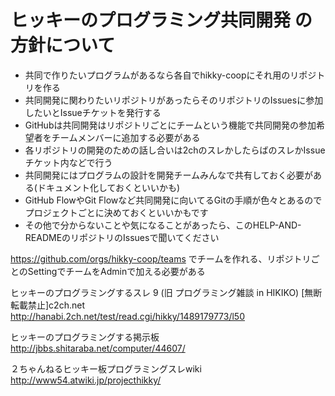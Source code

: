 # ヒッキーのプログラミング共同開発 の方針について

 - 共同で作りたいプログラムがあるなら各自でhikky-coopにそれ用のリポジトリを作る  
 - 共同開発に関わりたいリポジトリがあったらそのリポジトリのIssuesに参加したいとIssueチケットを発行する  
 - GitHubは共同開発はリポジトリごとにチームという機能で共同開発の参加希望者をチームメンバーに追加する必要がある  
 - 各リポジトリの開発のための話し合いは2chのスレかしたらばのスレかIssueチケット内などで行う
 - 共同開発にはプログラムの設計を開発チームみんなで共有しておく必要がある(ドキュメント化しておくといいかも)
 - GitHub FlowやGit Flowなど共同開発に向いてるGitの手順が色々とあるのでプロジェクトごとに決めておくといいかもです
 - その他で分からないことや気になることがあったら、このHELP-AND-READMEのリポジトリのIssuesで聞いてください
 
 https://github.com/orgs/hikky-coop/teams
でチームを作れる、リポジトリごとのSettingでチームをAdminで加える必要がある
 
 
ヒッキーのプログラミングするスレ 9 (旧 プログラミング雑談 in HIKIKO) [無断転載禁止]c2ch.net  
http://hanabi.2ch.net/test/read.cgi/hikky/1489179773/l50  
  
ヒッキーのプログラミングする掲示板   
http://jbbs.shitaraba.net/computer/44607/   
  
２ちゃんねるヒッキー板プログラミングスレwiki   
http://www54.atwiki.jp/projecthikky/   

